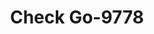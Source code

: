 ---
f_zip-code: 46013
f_state-code: IN
title: Check Go-9778
f_phone: 765-622-7777
f_city-only: Anderson
f_address: 1921 E 53rd Street Anderson
f_location-unique-id: '9778'
slug: check-go-9778
updated-on: '2024-05-30T13:46:58.046Z'
created-on: '2024-05-30T13:36:59.803Z'
published-on: '2024-05-30T13:54:32.469Z'
f_city-state: cms/city/anderson-in.md
f_company: cms/company/check-go.md
f_state: cms/state/indiana.md
layout: '[payday-loan].html'
tags: payday-loan
---